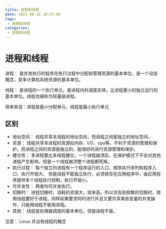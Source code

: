 ```yaml
---
title: 进程和线程
date: 2023-08-16 10:37:00
tags:
 - 进程和线程
categories:
 - 进程和线程
---
```



# 进程和线程

进程：
  是并发执行的程序在执行过程中分配和管理资源的基本单位，是一个动态概念，竞争计算机系统资源的基本单位。

线程：
  是进程的一个执行单元，是进程内科调度实体。比进程更小的独立运行的基本单位。线程也被称为轻量级进程。

简单来说：进程是最小分配单元、线程是最小执行单元


## 区别

* 地址空间：
线程共享本进程的地址空间，而进程之间是独立的地址空间。
* 资源：
线程共享本进程的资源如内存、I/O、cpu等，不利于资源的管理和保护，而进程之间的资源是独立的，能很好的进行资源管理和保护。
* 健壮性：
多进程要比多线程健壮，一个进程崩溃后，在保护模式下不会对其他进程产生影响，但是一个线程崩溃整个进程都死掉。
* 执行过程：
每个独立的进程有一个程序运行的入口、顺序执行序列和程序入口，执行开销大。
但是线程不能独立执行，必须依存在应用程序中，由应用程序提供多个线程执行控制，执行开销小。
* 可并发性：
两者均可并发执行。
* 切换时：
进程切换时，消耗的资源大，效率高。所以涉及到频繁的切换时，使用线程要好于进程。同样如果要求同时进行并且又要共享某些变量的并发操作，只能用线程不能用进程。
* 其他：
线程是处理器调度的基本单位，但是进程不是。


注意：
Linux 并没有线程的概念
